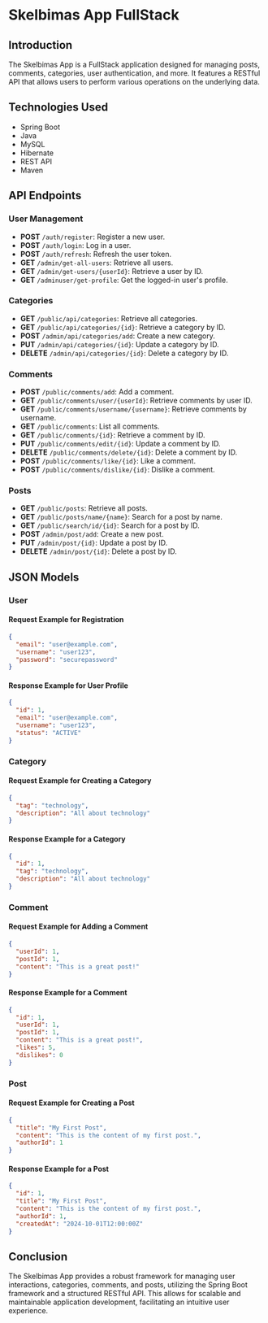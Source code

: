 # Skelbimas App FullStack

## Introduction
The Skelbimas App is a FullStack application designed for managing posts, comments, categories, user authentication, and more. It features a RESTful API that allows users to perform various operations on the underlying data.

## Technologies Used
- Spring Boot
- Java
- MySQL
- Hibernate
- REST API
- Maven

## API Endpoints

### User Management
- **POST** `/auth/register`: Register a new user.
- **POST** `/auth/login`: Log in a user.
- **POST** `/auth/refresh`: Refresh the user token.
- **GET** `/admin/get-all-users`: Retrieve all users.
- **GET** `/admin/get-users/{userId}`: Retrieve a user by ID.
- **GET** `/adminuser/get-profile`: Get the logged-in user's profile.

### Categories
- **GET** `/public/api/categories`: Retrieve all categories.
- **GET** `/public/api/categories/{id}`: Retrieve a category by ID.
- **POST** `/admin/api/categories/add`: Create a new category.
- **PUT** `/admin/api/categories/{id}`: Update a category by ID.
- **DELETE** `/admin/api/categories/{id}`: Delete a category by ID.

### Comments
- **POST** `/public/comments/add`: Add a comment.
- **GET** `/public/comments/user/{userId}`: Retrieve comments by user ID.
- **GET** `/public/comments/username/{username}`: Retrieve comments by username.
- **GET** `/public/comments`: List all comments.
- **GET** `/public/comments/{id}`: Retrieve a comment by ID.
- **PUT** `/public/comments/edit/{id}`: Update a comment by ID.
- **DELETE** `/public/comments/delete/{id}`: Delete a comment by ID.
- **POST** `/public/comments/like/{id}`: Like a comment.
- **POST** `/public/comments/dislike/{id}`: Dislike a comment.

### Posts
- **GET** `/public/posts`: Retrieve all posts.
- **GET** `/public/posts/name/{name}`: Search for a post by name.
- **GET** `/public/search/id/{id}`: Search for a post by ID.
- **POST** `/admin/post/add`: Create a new post.
- **PUT** `/admin/post/{id}`: Update a post by ID.
- **DELETE** `/admin/post/{id}`: Delete a post by ID.

## JSON Models

### User
#### Request Example for Registration
```json
{
  "email": "user@example.com",
  "username": "user123",
  "password": "securepassword"
}
```

#### Response Example for User Profile
```json
{
  "id": 1,
  "email": "user@example.com",
  "username": "user123",
  "status": "ACTIVE"
}
```

### Category
#### Request Example for Creating a Category
```json
{
  "tag": "technology",
  "description": "All about technology"
}
```

#### Response Example for a Category
```json
{
  "id": 1,
  "tag": "technology",
  "description": "All about technology"
}
```

### Comment
#### Request Example for Adding a Comment
```json
{
  "userId": 1,
  "postId": 1,
  "content": "This is a great post!"
}
```

#### Response Example for a Comment
```json
{
  "id": 1,
  "userId": 1,
  "postId": 1,
  "content": "This is a great post!",
  "likes": 5,
  "dislikes": 0
}
```

### Post
#### Request Example for Creating a Post
```json
{
  "title": "My First Post",
  "content": "This is the content of my first post.",
  "authorId": 1
}
```

#### Response Example for a Post
```json
{
  "id": 1,
  "title": "My First Post",
  "content": "This is the content of my first post.",
  "authorId": 1,
  "createdAt": "2024-10-01T12:00:00Z"
}
```

## Conclusion
The Skelbimas App provides a robust framework for managing user interactions, categories, comments, and posts, utilizing the Spring Boot framework and a structured RESTful API. This allows for scalable and maintainable application development, facilitating an intuitive user experience.
